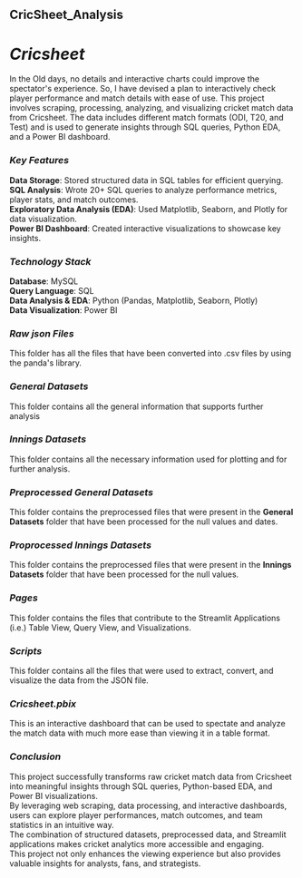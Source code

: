 
## CricSheet_Analysis

# *Cricsheet*  
In the Old days, no details and interactive charts could improve the spectator's experience. So, I have devised a plan to interactively check player performance and match details with ease of use.
This project involves scraping, processing, analyzing, and visualizing cricket match data from Cricsheet. The data includes different match formats (ODI, T20, and Test) and is used to generate insights through SQL queries, Python EDA, and a Power BI dashboard.

### *Key Features*
__Data Storage__: Stored structured data in SQL tables for efficient querying.  
__SQL Analysis__: Wrote 20+ SQL queries to analyze performance metrics, player stats, and match outcomes.  
__Exploratory Data Analysis (EDA)__: Used Matplotlib, Seaborn, and Plotly for data visualization.  
__Power BI Dashboard__: Created interactive visualizations to showcase key insights.  

### *Technology Stack*  
__Database__: MySQL  
__Query Language__: SQL  
__Data Analysis & EDA__: Python (Pandas, Matplotlib, Seaborn, Plotly)  
__Data Visualization__: Power BI  

### *Raw json Files*  
This folder has all the files that have been converted into .csv files by using the panda's library.  

### *General Datasets*  
This folder contains all the general information that supports further analysis  

### *Innings Datasets*  
This folder contains all the necessary information used for plotting and for further analysis.  

### *Preprocessed General Datasets*  
This folder contains the preprocessed files that were present in the __General Datasets__ folder that have been processed for the null values and dates.  

### *Proprocessed Innings Datasets*  
This folder contains the preprocessed files that were present in the __Innings Datasets__ folder that have been processed for the null values.  

### *Pages*  
This folder contains the files that contribute to the Streamlit Applications (i.e.) Table View, Query View, and Visualizations.  

### *Scripts*  
This folder contains all the files that were used to extract, convert, and visualize the data from the JSON file.  

### *Cricsheet.pbix*  
This is an interactive dashboard that can be used to spectate and analyze the match data with much more ease than viewing it in a table format.  

### *Conclusion*  
This project successfully transforms raw cricket match data from Cricsheet into meaningful insights through SQL queries, Python-based EDA, and Power BI visualizations.  
By leveraging web scraping, data processing, and interactive dashboards, users can explore player performances, match outcomes, and team statistics in an intuitive way.   
The combination of structured datasets, preprocessed data, and Streamlit applications makes cricket analytics more accessible and engaging.   
This project not only enhances the viewing experience but also provides valuable insights for analysts, fans, and strategists.

